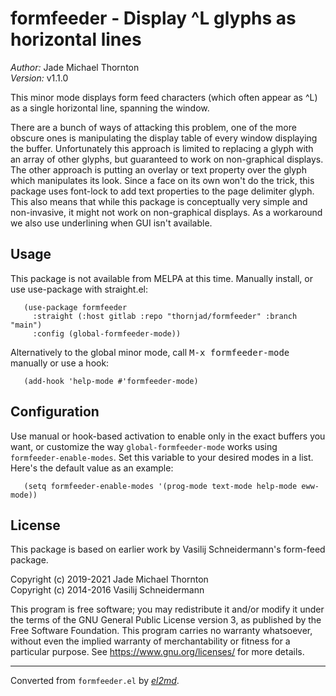 # formfeeder - Display ^L glyphs as horizontal lines

_Author:_ Jade Michael Thornton<br>
_Version:_ v1.1.0<br>

This minor mode displays form feed characters (which often appear as ^L) as a single
horizontal line, spanning the window.

There are a bunch of ways of attacking this problem, one of the more obscure ones is
manipulating the display table of every window displaying the buffer. Unfortunately
this approach is limited to replacing a glyph with an array of other glyphs, but
guaranteed to work on non-graphical displays. The other approach is putting an
overlay or text property over the glyph which manipulates its look. Since a face on
its own won't do the trick, this package uses font-lock to add text properties to the
page delimiter glyph. This also means that while this package is conceptually very
simple and non-invasive, it might not work on non-graphical displays. As a workaround
we also use underlining when GUI isn't available.

## Usage

This package is not available from MELPA at this time. Manually install, or use
use-package with straight.el:

       (use-package formfeeder
         :straight (:host gitlab :repo "thornjad/formfeeder" :branch "main")
         :config (global-formfeeder-mode))

Alternatively to the global minor mode, call <kbd>M-x formfeeder-mode</kbd> manually or use a
hook:

       (add-hook 'help-mode #'formfeeder-mode)

## Configuration

Use manual or hook-based activation to enable only in the exact buffers you want, or
customize the way `global-formfeeder-mode` works using `formfeeder-enable-modes`. Set
this variable to your desired modes in a list. Here's the default value as an
example:

       (setq formfeeder-enable-modes '(prog-mode text-mode help-mode eww-mode))

## License

This package is based on earlier work by Vasilij Schneidermann's form-feed package.

Copyright (c) 2019-2021 Jade Michael Thornton<br>
Copyright (c) 2014-2016 Vasilij Schneidermann

This program is free software; you may redistribute it and/or modify it under the
terms of the GNU General Public License version 3, as published by the Free Software
Foundation. This program carries no warranty whatsoever, without even the implied
warranty of merchantability or fitness for a particular purpose. See
<https://www.gnu.org/licenses/> for more details.


---
Converted from `formfeeder.el` by [_el2md_](https://gitlab.com/thornjad/el2md).

